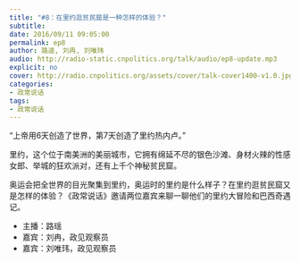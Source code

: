 ```yaml
---
title: "#8：在里约逛贫民窟是一种怎样的体验？"
subtitle: 
date: 2016/09/11 09:05:00
permalink: ep8
author: 路遥, 刘冉, 刘唯玮
audio: http://radio-static.cnpolitics.org/talk/audio/ep8-update.mp3
explicit: no
cover: http://radio.cnpolitics.org/assets/cover/talk-cover1400-v1.0.jpg
categories:
- 政常说话
tags:
- 政常说话
---
```


“上帝用6天创造了世界，第7天创造了里约热内卢。”

里约，这个位于南美洲的美丽城市，它拥有绵延不尽的银色沙滩、身材火辣的性感女郎、举城的狂欢派对，还有上千个神秘贫民窟。

奥运会把全世界的目光聚集到里约，奥运时的里约是什么样子？在里约逛贫民窟又是怎样的体验？《政常说话》邀请两位嘉宾来聊一聊他们的里约大冒险和巴西奇遇记。

- 主播：路瑶
- 嘉宾：刘冉，政见观察员
- 嘉宾：刘唯玮，政见观察员
